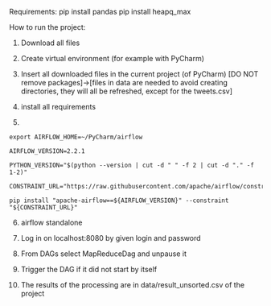 Requirements:
pip install pandas
pip install heapq_max


How to run the project:
1) Download all files

2) Create virtual environment (for example with PyCharm)

3) Insert all downloaded files in the current project (of PyCharm) [DO NOT remove packages]->[files in data are needed to avoid creating directories, they will all be refreshed, except for the tweets.csv]

4) install all requirements
<!-- Change your directory -->
5)

	export AIRFLOW_HOME=~/PyCharm/airflow

	AIRFLOW_VERSION=2.2.1

	PYTHON_VERSION="$(python --version | cut -d " " -f 2 | cut -d "." -f 1-2)"

	CONSTRAINT_URL="https://raw.githubusercontent.com/apache/airflow/constraints-${AIRFLOW_VERSION}/constraints-${PYTHON_VERSION}.txt"

	pip install "apache-airflow==${AIRFLOW_VERSION}" --constraint "${CONSTRAINT_URL}"

6) airflow standalone

7) Log in on localhost:8080 by given login and password

8) From DAGs select MapReduceDag and unpause it

9) Trigger the DAG if it did not start by itself

10) The results of the processing are in data/result_unsorted.csv of the project
